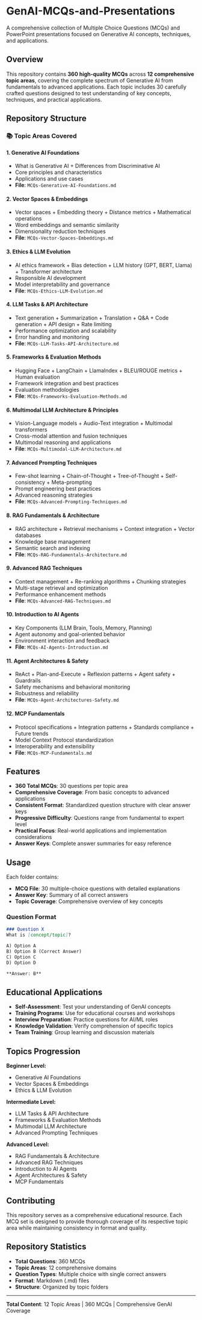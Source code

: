 # GenAI-MCQs-and-Presentations

A comprehensive collection of Multiple Choice Questions (MCQs) and PowerPoint presentations focused on Generative AI concepts, techniques, and applications.

## Overview

This repository contains **360 high-quality MCQs** across **12 comprehensive topic areas**, covering the complete spectrum of Generative AI from fundamentals to advanced applications. Each topic includes 30 carefully crafted questions designed to test understanding of key concepts, techniques, and practical applications.

## Repository Structure

### 📚 **Topic Areas Covered**

#### **1. Generative AI Foundations**
- What is Generative AI + Differences from Discriminative AI
- Core principles and characteristics
- Applications and use cases
- **File**: `MCQs-Generative-AI-Foundations.md`

#### **2. Vector Spaces & Embeddings**
- Vector spaces + Embedding theory + Distance metrics + Mathematical operations
- Word embeddings and semantic similarity
- Dimensionality reduction techniques
- **File**: `MCQs-Vector-Spaces-Embeddings.md`

#### **3. Ethics & LLM Evolution**
- AI ethics framework + Bias detection + LLM history (GPT, BERT, Llama) + Transformer architecture
- Responsible AI development
- Model interpretability and governance
- **File**: `MCQs-Ethics-LLM-Evolution.md`

#### **4. LLM Tasks & API Architecture**
- Text generation + Summarization + Translation + Q&A + Code generation + API design + Rate limiting
- Performance optimization and scalability
- Error handling and monitoring
- **File**: `MCQs-LLM-Tasks-API-Architecture.md`

#### **5. Frameworks & Evaluation Methods**
- Hugging Face + LangChain + LlamaIndex + BLEU/ROUGE metrics + Human evaluation
- Framework integration and best practices
- Evaluation methodologies
- **File**: `MCQs-Frameworks-Evaluation-Methods.md`

#### **6. Multimodal LLM Architecture & Principles**
- Vision-Language models + Audio-Text integration + Multimodal transformers
- Cross-modal attention and fusion techniques
- Multimodal reasoning and applications
- **File**: `MCQs-Multimodal-LLM-Architecture.md`

#### **7. Advanced Prompting Techniques**
- Few-shot learning + Chain-of-Thought + Tree-of-Thought + Self-consistency + Meta-prompting
- Prompt engineering best practices
- Advanced reasoning strategies
- **File**: `MCQs-Advanced-Prompting-Techniques.md`

#### **8. RAG Fundamentals & Architecture**
- RAG architecture + Retrieval mechanisms + Context integration + Vector databases
- Knowledge base management
- Semantic search and indexing
- **File**: `MCQs-RAG-Fundamentals-Architecture.md`

#### **9. Advanced RAG Techniques**
- Context management + Re-ranking algorithms + Chunking strategies
- Multi-stage retrieval and optimization
- Performance enhancement methods
- **File**: `MCQs-Advanced-RAG-Techniques.md`

#### **10. Introduction to AI Agents**
- Key Components (LLM Brain, Tools, Memory, Planning)
- Agent autonomy and goal-oriented behavior
- Environment interaction and feedback
- **File**: `MCQs-AI-Agents-Introduction.md`

#### **11. Agent Architectures & Safety**
- ReAct + Plan-and-Execute + Reflexion patterns + Agent safety + Guardrails
- Safety mechanisms and behavioral monitoring
- Robustness and reliability
- **File**: `MCQs-Agent-Architectures-Safety.md`

#### **12. MCP Fundamentals**
- Protocol specifications + Integration patterns + Standards compliance + Future trends
- Model Context Protocol standardization
- Interoperability and extensibility
- **File**: `MCQs-MCP-Fundamentals.md`

## Features

- **360 Total MCQs**: 30 questions per topic area
- **Comprehensive Coverage**: From basic concepts to advanced applications
- **Consistent Format**: Standardized question structure with clear answer keys
- **Progressive Difficulty**: Questions range from fundamental to expert level
- **Practical Focus**: Real-world applications and implementation considerations
- **Answer Keys**: Complete answer summaries for easy reference

## Usage

Each folder contains:
- **MCQ File**: 30 multiple-choice questions with detailed explanations
- **Answer Key**: Summary of all correct answers
- **Topic Coverage**: Comprehensive overview of key concepts

### Question Format
```markdown
### Question X
What is [concept/topic]?

A) Option A  
B) Option B (Correct Answer)  
C) Option C  
D) Option D  

**Answer: B**
```

## Educational Applications

- **Self-Assessment**: Test your understanding of GenAI concepts
- **Training Programs**: Use for educational courses and workshops
- **Interview Preparation**: Practice questions for AI/ML roles
- **Knowledge Validation**: Verify comprehension of specific topics
- **Team Training**: Group learning and discussion materials

## Topics Progression

**Beginner Level:**
- Generative AI Foundations
- Vector Spaces & Embeddings
- Ethics & LLM Evolution

**Intermediate Level:**
- LLM Tasks & API Architecture
- Frameworks & Evaluation Methods
- Multimodal LLM Architecture
- Advanced Prompting Techniques

**Advanced Level:**
- RAG Fundamentals & Architecture
- Advanced RAG Techniques
- Introduction to AI Agents
- Agent Architectures & Safety
- MCP Fundamentals

## Contributing

This repository serves as a comprehensive educational resource. Each MCQ set is designed to provide thorough coverage of its respective topic area while maintaining consistency in format and quality.

## Repository Statistics

- **Total Questions**: 360 MCQs
- **Topic Areas**: 12 comprehensive domains
- **Question Types**: Multiple choice with single correct answers
- **Format**: Markdown (.md) files
- **Structure**: Organized by topic folders

---
**Total Content**: 12 Topic Areas | 360 MCQs | Comprehensive GenAI Coverage
